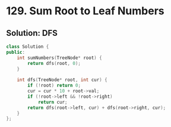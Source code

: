 # 129. Sum Root to Leaf Numbers

## Solution: DFS

```cpp
class Solution {
public:
    int sumNumbers(TreeNode* root) {
        return dfs(root, 0);
    }
    
    int dfs(TreeNode* root, int cur) {
        if (!root) return 0;
        cur = cur * 10 + root->val;
        if (!root->left && !root->right)
            return cur;
        return dfs(root->left, cur) + dfs(root->right, cur);
    }
};
```
